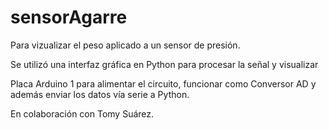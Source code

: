 # sensorAgarre

Para vizualizar el peso aplicado a un sensor de presión. 

Se utilizó una interfaz gráfica en Python para procesar la señal y visualizar

Placa Arduino 1 para alimentar el circuito, funcionar como Conversor AD y además enviar los datos vía serie a Python.

En colaboración con Tomy Suárez.
